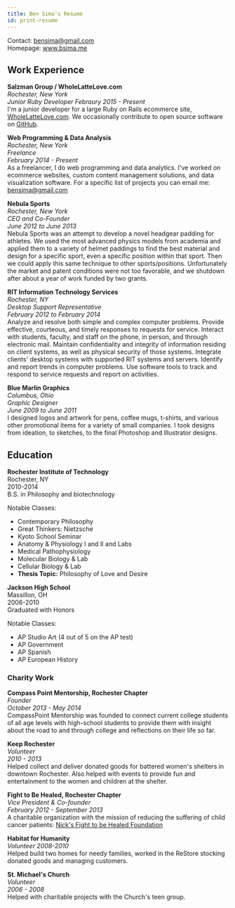 ```yaml
---
title: Ben Sima's Resume
id: print-resume
---
```


Contact: bensima@gmail.com\
Homepage: www.bsima.me

## Work Experience

**Salzman Group / WholeLatteLove.com**\
*Rochester, New York*\
*Junior Ruby Developer*
*Febraury 2015 - Present*\
I'm a junior developer for a large Ruby on Rails ecommerce site, [WholeLatteLove.com](https://wholelattelove.com). We occasionally contribute to open source software on [GitHub](https://github.com/SalzmanGroup).

**Web Programming & Data Analysis**\
*Rochester, New York*\
*Freelance*\
*February 2014 - Present*\
As a freelancer, I do web programming and data analytics. I've worked on ecommerce websites, custom content management solutions, and data visualization software. For a specific list of projects you can email me: bensima@gmail.com

**Nebula Sports**\
*Rochester, New York*\
*CEO and Co-Founder*\
*June 2012 to June 2013*\
Nebula Sports was an attempt to develop a novel headgear padding for athletes. We used the most advanced physics models from academia and applied them to a variety of helmet paddings to find the best material and design for a specific sport, even a specific position within that sport. Then we could apply this same technique to other sports/positions. Unfortunately the market and patent conditions were not too favorable, and we shutdown after about a year of work funded by two grants.

**RIT Information Technology Services**\
*Rochester, NY*\
*Desktop Support Representative*\
*February 2012 to February 2014*\
Analyze and resolve both simple and complex computer problems. Provide effective, courteous, and timely responses to requests for service. Interact with students, faculty, and staff on the phone, in person, and through electronic mail. Maintain confidentiality and integrity of information residing on client systems, as well as physical security of those systems. Integrate clients' desktop systems with supported RIT systems and servers. Identify and report trends in computer problems. Use software tools to track and respond to service requests and report on activities.

**Blue Marlin Graphics**\
*Columbus, Ohio*\
*Graphic Designer*\
*June 2009 to June 2011*\
I designed logos and artwork for pens, coffee mugs, t-shirts, and various other promotional items for a variety of small companies. I took designs from ideation, to sketches, to the final Photoshop and Illustrator designs.

## Education

**Rochester Institute of Technology**\
Rochester, NY\
2010-2014\
B.S. in Philosophy and biotechnology

Notable Classes:

* Contemporary Philosophy
* Great Thinkers: Nietzsche
* Kyoto School Seminar
* Anatomy & Physiology I and II and Labs
* Medical Pathophysiology
* Molecular Biology & Lab
* Cellular Biology & Lab
* **Thesis Topic:** Philosophy of Love and Desire

**Jackson High School**\
Massillon, OH\
2006-2010\
Graduated with Honors

Notable Classes:

* AP Studio Art (4 out of 5 on the AP test)
* AP Government
* AP Spanish
* AP European History

### Charity Work

**Compass Point Mentorship, Rochester Chapter**\
*Founder*\
*October 2013 - May 2014*\
CompassPoint Mentorship was founded to connect current college students of all age levels with high-school students to provide them with insight about the road to and through college and reflections on their life so far.

**Keep Rochester**\
*Volunteer*\
*2010 - 2013*\
Helped collect and deliver donated goods for battered women's shelters in downtown Rochester. Also helped with events to provide fun and entertainment to the women and children at the shelter.

**Fight to Be Healed, Rochester Chapter**\
*Vice President & Co-founder*\
*February 2012 - September 2013*\
A charitable organization with the mission of reducing the suffering of child cancer patients: [Nick's Fight to be Healed Foundation](http://fighttobehealed.org)

**Habitat for Humanity**\
*Volunteer*
*2008-2010*\
Helped build two homes for needy families, worked in the ReStore stocking donated goods and managing customers.

**St. Michael's Church**\
*Volunteer*\
*2006 - 2008*\
Helped with charitable projects with the Church's teen group.
